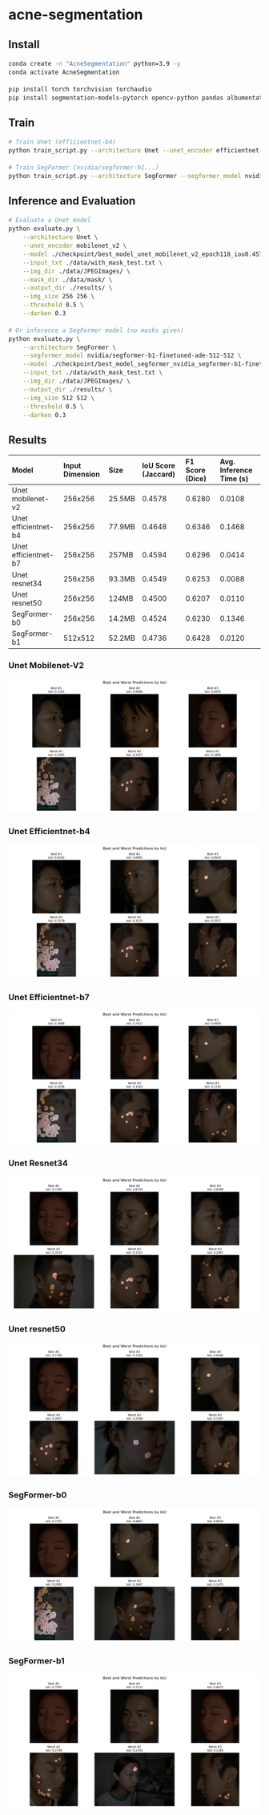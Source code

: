 # acne-segmentation

## Install

```sh
conda create -n "AcneSegmentation" python=3.9 -y
conda activate AcneSegmentation

pip install torch torchvision torchaudio
pip install segmentation-models-pytorch opencv-python pandas albumentations tqdm matplotlib transformers
```

## Train

```sh
# Train Unet (efficientnet-b4)
python train_script.py --architecture Unet --unet_encoder efficientnet-b4 --checkpoint ./checkpoint/best_model_unet_efficientnet-b4_epoch78_iou0.4648.pth --epochs 50 --lr 0.00001 --batch_size 8 --img_size 256 256

# Train SegFormer (nvidia/segformer-b1...)
python train_script.py --architecture SegFormer --segformer_model nvidia/segformer-b1-finetuned-ade-512-512 --checkpoint ./checkpoint/best_model_segformer_nvidia_segformer-b1-finetuned-ade-512-512_epoch45_iou0.4737.pth --epochs 50 --lr 6e-5 --batch_size 8 --img_size 512 512
```

## Inference and Evaluation

```sh
# Evaluate a Unet model
python evaluate.py \
    --architecture Unet \
    --unet_encoder mobilenet_v2 \
    --model ./checkpoint/best_model_unet_mobilenet_v2_epoch118_iou0.4578.pth \
    --input_txt ./data/with_mask_test.txt \
    --img_dir ./data/JPEGImages/ \
    --mask_dir ./data/mask/ \
    --output_dir ./results/ \
    --img_size 256 256 \
    --threshold 0.5 \
    --darken 0.3

# Or inference a SegFormer model (no masks given)
python evaluate.py \
    --architecture SegFormer \
    --segformer_model nvidia/segformer-b1-finetuned-ade-512-512 \
    --model ./checkpoint/best_model_segformer_nvidia_segformer-b1-finetuned-ade-512-512_epoch45_iou0.4737.pth \
    --input_txt ./data/with_mask_test.txt \
    --img_dir ./data/JPEGImages/ \
    --output_dir ./results/ \
    --img_size 512 512 \
    --threshold 0.5 \
    --darken 0.3
```

## Results

| Model | Input Dimension | Size | IoU Score (Jaccard) | F1 Score (Dice) | Avg. Inference Time (s) |
| :------------------- | :-------------- | :----- | :------------------ | :-------------- | :---------------------- |
| Unet mobilenet-v2 | 256x256 | 25.5MB | 0.4578 | 0.6280 | 0.0108 |
| Unet efficientnet-b4 | 256x256 | 77.9MB | 0.4648 | 0.6346 | 0.1468 |
| Unet efficientnet-b7 | 256x256 | 257MB | 0.4594 | 0.6296 | 0.0414 |
| Unet resnet34 | 256x256 | 93.3MB | 0.4549 | 0.6253 | 0.0088 |
| Unet resnet50 | 256x256 | 124MB | 0.4500 | 0.6207 | 0.0110 |
| SegFormer-b0 | 256x256 | 14.2MB | 0.4524 | 0.6230 | 0.1346 |
| SegFormer-b1 | 512x512 | 52.2MB | 0.4736 | 0.6428 | 0.0120 |

### Unet Mobilenet-V2

![](results/best_worst_predictions_unet_mobilenet_v2.png) 

### Unet Efficientnet-b4

![](results/best_worst_predictions_unet_efficientnet-b4.png) 

### Unet Efficientnet-b7

![](results/best_worst_predictions_unet_efficientnet-b7.png) 

### Unet Resnet34

![](results/best_worst_predictions_unet_resnet34.png)

### Unet resnet50

![](results/best_worst_predictions_unet_resnet50.png)

### SegFormer-b0

![](results/best_worst_predictions_segformer_nvidia_segformer-b0-finetuned-ade-512-512.png) 

### SegFormer-b1

![](results/best_worst_predictions_segformer_nvidia_segformer-b1-finetuned-ade-512-512.png)
